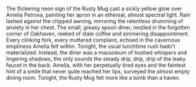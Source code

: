 The flickering neon sign of the Rusty Mug cast a sickly yellow glow over Amelia Petrova, painting her apron in an ethereal, almost spectral light.  Rain lashed against the chipped awning, mirroring the relentless drumming of anxiety in her chest.  The small, greasy spoon diner, nestled in the forgotten corner of Oakhaven, reeked of stale coffee and simmering disappointment.  Every clinking fork, every muttered complaint, echoed in the cavernous emptiness Amelia felt within. Tonight, the usual lunchtime rush hadn’t materialized.  Instead, the diner was a mausoleum of hushed whispers and lingering shadows, the only sounds the steady drip, drip, drip of the leaky faucet in the back.  Amelia, with her perpetually tired eyes and the faintest hint of a smile that never quite reached her lips, surveyed the almost empty dining room.  Tonight, the Rusty Mug felt more like a tomb than a haven.
